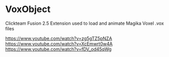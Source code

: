 # VoxObject
Clickteam Fusion 2.5 Extension used to load and animate Magika Voxel .vox files

https://www.youtube.com/watch?v=zg5gTZ5pNZA
https://www.youtube.com/watch?v=XcEmwrt0w4A
https://www.youtube.com/watch?v=fDV_od45qWg
